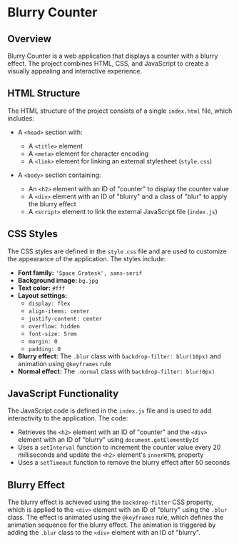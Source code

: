 # Blurry Counter

## Overview
Blurry Counter is a web application that displays a counter with a blurry effect. The project combines HTML, CSS, and JavaScript to create a visually appealing and interactive experience.

## HTML Structure
The HTML structure of the project consists of a single `index.html` file, which includes:

- A `<head>` section with:
  - A `<title>` element
  - A `<meta>` element for character encoding
  - A `<link>` element for linking an external stylesheet (`style.css`)

- A `<body>` section containing:
  - An `<h2>` element with an ID of "counter" to display the counter value
  - A `<div>` element with an ID of "blurry" and a class of "blur" to apply the blurry effect
  - A `<script>` element to link the external JavaScript file (`index.js`)

## CSS Styles
The CSS styles are defined in the `style.css` file and are used to customize the appearance of the application. The styles include:

- **Font family:** `'Space Grotesk', sans-serif`
- **Background image:** `bg.jpg`
- **Text color:** `#fff`
- **Layout settings:**
  - `display: flex`
  - `align-items: center`
  - `justify-content: center`
  - `overflow: hidden`
  - `font-size: 5rem`
  - `margin: 0`
  - `padding: 0`
- **Blurry effect:** The `.blur` class with `backdrop-filter: blur(10px)` and animation using `@keyframes` rule
- **Normal effect:** The `.normal` class with `backdrop-filter: blur(0px)`

## JavaScript Functionality
The JavaScript code is defined in the `index.js` file and is used to add interactivity to the application. The code:

- Retrieves the `<h2>` element with an ID of "counter" and the `<div>` element with an ID of "blurry" using `document.getElementById`
- Uses a `setInterval` function to increment the counter value every 20 milliseconds and update the `<h2>` element's `innerHTML` property
- Uses a `setTimeout` function to remove the blurry effect after 50 seconds

## Blurry Effect
The blurry effect is achieved using the `backdrop-filter` CSS property, which is applied to the `<div>` element with an ID of "blurry" using the `.blur` class. The effect is animated using the `@keyframes` rule, which defines the animation sequence for the blurry effect. The animation is triggered by adding the `.blur` class to the `<div>` element with an ID of "blurry".
